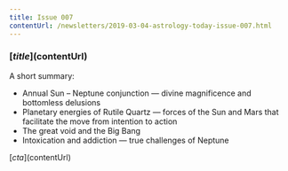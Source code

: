 ```yaml
---
title: Issue 007
contentUrl: /newsletters/2019-03-04-astrology-today-issue-007.html
---
```


### [$title]($contentUrl)

A short summary:

* Annual Sun – Neptune conjunction — divine magnificence and bottomless delusions
* Planetary energies of Rutile Quartz — forces of the Sun and Mars that facilitate the move from intention to action
* The great void and the Big Bang
* Intoxication and addiction — true challenges of Neptune

[$cta]($contentUrl)